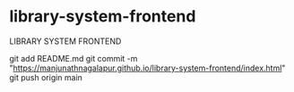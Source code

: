 # library-system-frontend
LIBRARY SYSTEM FRONTEND

git add README.md
git commit -m "https://manjunathnagalapur.github.io/library-system-frontend/index.html"
git push origin main

